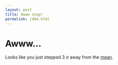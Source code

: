 ```yaml
---
layout: post
title: Awww snap!
permalink: /404.html
---
```


Awww...
==
Looks like you just stepped 3 $\sigma$ away from the [mean](jereliu.github.io).